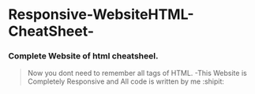 # Responsive-WebsiteHTML-CheatSheet-
### Complete Website of html cheatsheel. 
> Now you dont need to remember all tags of HTML.
-This Website is Completely Responsive and All code is written by me :shipit:
